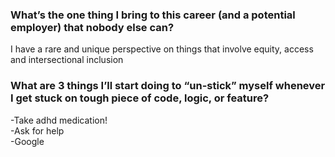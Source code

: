 ### What’s the one thing I bring to this career (and a potential employer) that nobody else can? <br>
I have a rare and unique perspective on things that involve equity, access and intersectional inclusion<br>


### What are 3 things I’ll start doing to “un-stick” myself whenever I get stuck on tough piece of code, logic, or feature?<br>
-Take adhd medication!<br>
-Ask for help<br>
-Google<br>
